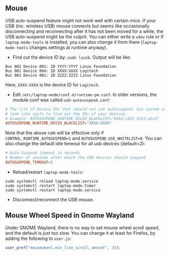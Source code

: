 ## Mouse
USB auto-suspend feature might not work well with certain mice. If your USB (inc. wireless USB) mouse connects but seems like occasionally disconnecting and reconnecting after it has not been moved for a while, the USB auto-suspend might be the culprit. You can either write a `udev` rule or if `laptop-mode-tools` is installed, you can also change it from there (`laptop-mode-tools` changes settings at runtime anyway).

+ Find out the device ID by: `sudo lsusb`. Output will be like:
```
Bus 002 Device 001: ID YYYY:YYYY Linux Foundation
Bus 001 Device 004: ID XXXX:XXXX Logitech
Bus 001 Device 001: ID ZZZZ:ZZZZ Linux Foundation
```
Here, `XXXX:XXXX` is the device ID for `Logitech`.

+ Edit `/etc/laptop-mode/conf.d/runtime-pm.conf`. In older versions, the module conf was called `usb-autosuspend.conf`:
```toml
# The list of Device IDs that should not use autosuspend. Use system commands or
# look into sysfs to find out the IDs of your devices.
# Example: AUTOSUSPEND_RUNTIME_DEVID_BLACKLIST="046d:c025 0123:abcd"
AUTOSUSPEND_RUNTIME_DEVID_BLACKLIST="XXXX:XXXX"
```
Note that the above rule will be effective only if `CONTROL_RUNTIME_AUTOSUSPEND=1` and `AUTOSUSPEND_USE_WHITELIST=0`.
You can also change the default idle timeout for all usb devices (default=2):
```toml
# Auto-Suspend timeout in seconds
# Number of seconds after which the USB devices should suspend
AUTOSUSPEND_TIMEOUT=5
```

+ Reload/restart `laptop-mode-tools`:
```shell
sudo systemctl reload laptop-mode.service
sudo systemctl restart laptop-mode.timer
sudo systemctl restart laptop-mode.service
```
+ Disconnect/reconnect the USB mouse.

## Mouse Wheel Speed in Gnome Wayland
Under GNOME Wayland, there is no way to set mouse wheel scroll speed, and the default is just too slow. You can change it at least for Firefox, by adding the following to `user.js`:
```javascript
user_pref("mousewheel.min_line_scroll_amount", 35);
```
